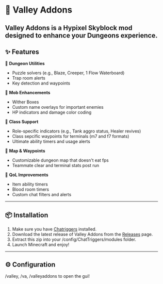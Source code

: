 # 🌄 Valley Addons

**Valley Addons** is a Hypixel Skyblock mod designed to enhance your Dungeons experience. 
---

## ✨ Features

🔹 **Dungeon Utilities**  
- Puzzle solvers (e.g., Blaze, Creeper, 1 Flow Waterboard)  
- Trap room alerts  
- Key detection and waypoints  

🔹 **Mob Enhancements**  
- Wither Boxes  
- Custom name overlays for important enemies  
- HP indicators and damage color coding  

🔹 **Class Support**  
- Role-specific indicators (e.g., Tank aggro status, Healer revives)
- Class sepcific waypoints for terminals (m7 and f7 formats)
- Ultimate ability timers and usage alerts  

🔹 **Map & Waypoints**  
- Customizable dungeon map that doesn't eat fps
- Teammate clear and terminal stats post run

🔹 **QoL Improvements**  
- Item ability timers  
- Blood room timers  
- Custom chat filters and alerts  

---

## 📦 Installation

1. Make sure you have [Chatriggers](https://chattriggers.com/) installed.  
2. Download the latest release of Valley Addons from the [Releases](https://github.com/Trimonw/ValleyAddons/releases/tag/skyblock-dungeons-enhancer) page.  
3. Extract this zip into your /config/ChatTriggers/modules folder.
4. Launch Minecraft and enjoy!

---

## ⚙️ Configuration

/valley, /va, /valleyaddons to open the gui!

